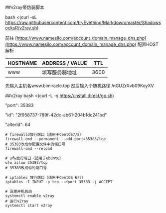 ##v2ray带伪装脚本

bash <(curl -sL https://raw.githubusercontent.com/tryEvething/Markdown/master/ShadowsocksR/v2ray.sh)

前往
[https://www.namesilo.com/account_domain_manage_dns.php](https://www.namesilo.com/account_domain_manage_dns.php)
配置HOST解析


|  HOSTNAME   | ADDRESS / VALUE  |  TTL   |
|  ----  | ----  |  ----  |
| www  | 填写服务器地址 |  3600  |

先输入主机名www.bimiracle.top
然后输入个随机路径
/nGUZrXvb09KoyXV




##v2ray
bash <(curl -L -s https://install.direct/go.sh)

"port": 35383

"id": "2f958737-789f-42dc-ab61-204b1dc241bd"

"alterId": 64


```
# firewalld放行端口（适用于CentOS7/8）
firewall-cmd --permanent --add-port=35383/tcp
# 35383改成你配置文件中的端口号
firewall-cmd --reload

# ufw放行端口（适用于ubuntu）
ufw allow 35383/tcp
# 35383改成你的端口号

# iptables 放行端口（适用于CentOS 6/7）
iptables -I INPUT -p tcp --dport 35383 -j ACCEPT
```

```
# 设置开机启动
systemctl enable v2ray
# 运行v2ray
systemctl start v2ray
```